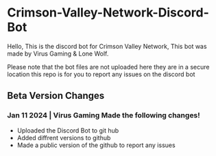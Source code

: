 # Crimson-Valley-Network-Discord-Bot

Hello, This is the discord bot for Crimson Valley Network, This bot was made by Virus Gaming & Lone Wolf. 

Please note that the bot files are not uploaded here they are in a secure location this repo is for you to report any issues on the discord bot

## Beta Version Changes


### Jan 11 2024 | Virus Gaming Made the following changes!
- Uploaded the Discord Bot to git hub
- Added diffrent versions to github
- Made a public version of the github to report any issues
